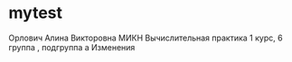 # mytest

Орлович
Алина
Викторовна
МИКН
Вычислительная практика
1 курс, 6 группа , подгруппа а
Изменения

